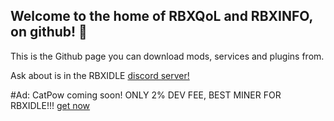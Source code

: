 ## Welcome to the home of RBXQoL and RBXINFO, on github! 👋
This is the Github page you can download mods, services and plugins from. 

Ask about is in the RBXIDLE [discord server!](https://discord.gg/rbxidle)

#Ad: CatPow coming soon! ONLY 2% DEV FEE, BEST MINER FOR RBXIDLE!!! [get now](https://github.com/catfanclub/catpow-miner)
